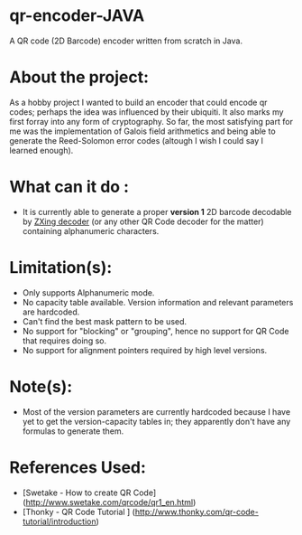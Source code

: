 # qr-encoder-JAVA

A QR code (2D Barcode) encoder written from scratch in Java.

About the project:
===================
As a hobby project I wanted to build an encoder that could encode qr codes; perhaps the idea was influenced by their ubiquiti. It also marks my first forray into any form of cryptography. So far, the most satisfying part for me was the implementation of Galois field arithmetics and being able to generate the Reed-Solomon error codes (altough I wish I could say I learned enough).


What can it do :
=================
 * It is currently able to generate a proper **version 1** 2D barcode decodable by [ZXing decoder](http://zxing.org) (or any other QR Code decoder for the matter) containing alphanumeric characters. 

Limitation(s):
================
  * Only supports Alphanumeric mode.
  * No capacity table available. Version information and relevant parameters are hardcoded. 
  * Can't find the best mask pattern to be used.
  * No support for "blocking" or "grouping", hence no support for QR Code that requires doing so.
  * No support for alignment pointers required by high level versions.
  

Note(s):
=================
 * Most of the version parameters are currently hardcoded because I have yet to get the version-capacity tables in; they apparently don't have any formulas to generate them.


References Used:
================
* [Swetake - How to create QR Code] (http://www.swetake.com/qrcode/qr1_en.html)
* [Thonky - QR Code Tutorial ] (http://www.thonky.com/qr-code-tutorial/introduction)
